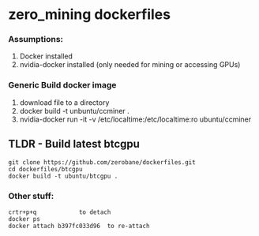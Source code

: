 # zero_mining dockerfiles

### Assumptions:  
1.  Docker installed
2.  nvidia-docker installed (only needed for mining or accessing GPUs)  

### Generic Build docker image
1. download file to a directory
2. docker build -t unbuntu/ccminer .
3. nvidia-docker run -it -v /etc/localtime:/etc/localtime:ro ubuntu/ccminer

## TLDR - Build latest btcgpu 
```
git clone https://github.com/zerobane/dockerfiles.git
cd dockerfiles/btcgpu 
docker build -t ubuntu/btcgpu .
```

### Other stuff:
```
crtr+p+q 			to detach
docker ps 			
docker attach b397fc033d96	to re-attach
```

